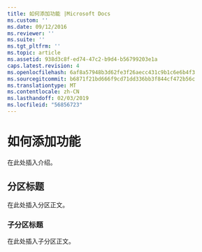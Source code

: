```yaml
---
title: 如何添加功能 |Microsoft Docs
ms.custom: ''
ms.date: 09/12/2016
ms.reviewer: ''
ms.suite: ''
ms.tgt_pltfrm: ''
ms.topic: article
ms.assetid: 938d3c8f-ed74-47c2-b9d4-b56799203e1a
caps.latest.revision: 4
ms.openlocfilehash: 6af8a57948b3d62fe3f26aecc431c9b1c6e6b4f3
ms.sourcegitcommit: b6871f21bd666f9cd71dd336bb3f844cf472b56c
ms.translationtype: MT
ms.contentlocale: zh-CN
ms.lasthandoff: 02/03/2019
ms.locfileid: "56856723"
---
```

# <a name="how-to-add-capabilities"></a>如何添加功能

在此处插入介绍。

## <a name="section-heading"></a>分区标题

在此处插入分区正文。

### <a name="subsection-heading"></a>子分区标题

在此处插入子分区正文。
